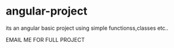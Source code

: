# angular-project


its an angular basic project using simple functionss,classes etc..


EMAIL ME FOR FULL PROJECT
